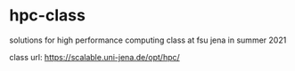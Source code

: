 # hpc-class
solutions for high performance computing class at fsu jena in summer 2021

class url: https://scalable.uni-jena.de/opt/hpc/
